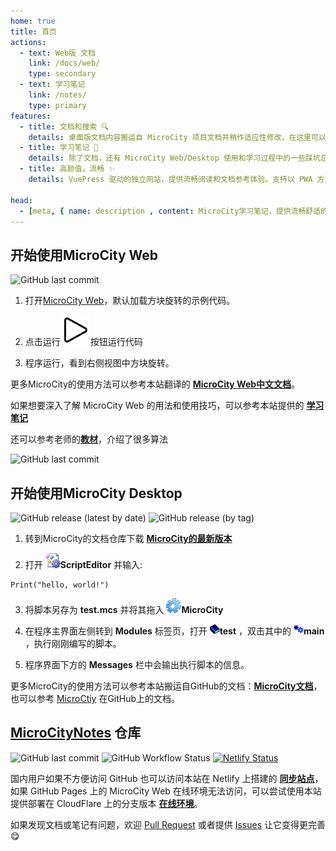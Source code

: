 ```yaml
---
home: true
title: 首页
actions:
  - text: Web版 文档
    link: /docs/web/
    type: secondary
  - text: 学习笔记
    link: /notes/
    type: primary
features:
  - title: 文档和搜索 🔍
    details: 桌面版文档内容搬运自 MicroCity 项目文档并稍作适应性修改，在这里可以使用网站提供的搜索功能快速查找并跳转至内容
  - title: 学习笔记 📔
    details: 除了文档，还有 MicroCity Web/Desktop 使用和学习过程中的一些踩坑总结和记录，帮助你尽可能多地避开天坑
  - title: 高颜值，流畅 ✨
    details: VuePress 驱动的独立网站，提供流畅阅读和文档参考体验。支持以 PWA 方式安装为应用，随时查阅，不受网络限制

head:
  - [meta, { name: description , content: MicroCity学习笔记，提供流畅舒适的文档搜索和学习体验。可以使用网站提供的搜索功能快速查找并跳转至内容。除了文档，还有MicroCity使用和学习过程中的一些踩坑总结和记录，帮助你尽可能多地避坑。 }]
---
```


## 开始使用MicroCity Web
![GitHub last commit](https://img.shields.io/github/last-commit/microcity/microcity.github.io) 

1. 打开[MicroCity Web](https://microcity.github.io/)，默认加载方块旋转的示例代码。

2. 点击运行![Play](./images/note/play.svg)按钮运行代码
 
3. 程序运行，看到右侧视图中方块旋转。

更多MicroCity的使用方法可以参考本站翻译的 [**MicroCity Web中文文档**](./docs/web/)。

如果想要深入了解 MicroCity Web 的用法和使用技巧，可以参考本站提供的 [**学习笔记**](./notes/)

还可以参考老师的[**教材**](https://microcity.github.io/book/)，介绍了很多算法

![GitHub last commit](https://img.shields.io/github/last-commit/microcity/book)

## 开始使用MicroCity Desktop
![GitHub release (latest by date)](https://img.shields.io/github/v/release/microcity/Desktop) ![GitHub release (by tag)](https://img.shields.io/github/downloads/microcity/Desktop/latest/total)

1. 转到MicroCity的文档仓库下载 [**MicroCity的最新版本**](https://github.com/microcity/Desktop/releases/latest)

2. 打开 ![icon](./images/doc/icon_script_editor.png)**ScriptEditor** 并输入:  
```lua:no-line-numbers
Print("hello, world!")
```

3. 将脚本另存为 **test.mcs** 并将其拖入 ![icon](./images/doc/icon_microcity.png)**MicroCity**

4. 在程序主界面左侧转到 **Modules** 标签页，打开 ![icon](./images/doc/icon_module_file.png)**test** ，双击其中的 ![icon](./images/doc/icon_module.png)**main** ，执行刚刚编写的脚本。 

5. 程序界面下方的 **Messages** 栏中会输出执行脚本的信息。  

更多MicroCity的使用方法可以参考本站搬运自GitHub的文档：[**MicroCity文档**](./docs/)，也可以参考 [MicroCtiy](https://microcity.github.io/) 在GitHub上的文档。

## [MicroCityNotes](https://github.com/huuhghhgyg/MicroCityNotes) 仓库

![GitHub last commit](https://img.shields.io/github/last-commit/huuhghhgyg/MicroCityNotes) ![GitHub Workflow Status](https://img.shields.io/github/actions/workflow/status/huuhghhgyg/MicroCityNotes/DeployPage.yml?branch=main) [![Netlify Status](https://api.netlify.com/api/v1/badges/fe05238c-93ee-44db-84cf-7f805d43520a/deploy-status)](https://app.netlify.com/sites/microcitynotes/deploys)

<A2hs/>

国内用户如果不方便访问 GitHub 也可以访问本站在 Netlify 上搭建的 [**同步站点**](https://mcn.zhhuu.top)，如果 GitHub Pages 上的 MicroCity Web 在线环境无法访问，可以尝试使用本站提供部署在 CloudFlare 上的分支版本 [**在线环境**](https://mcw.zhhuu.top)。

如果发现文档或笔记有问题，欢迎 [Pull Request](https://github.com/huuhghhgyg/MicroCityNotes/pulls) 或者提供 [Issues](https://github.com/huuhghhgyg/MicroCityNotes/issues) 让它变得更完善😋